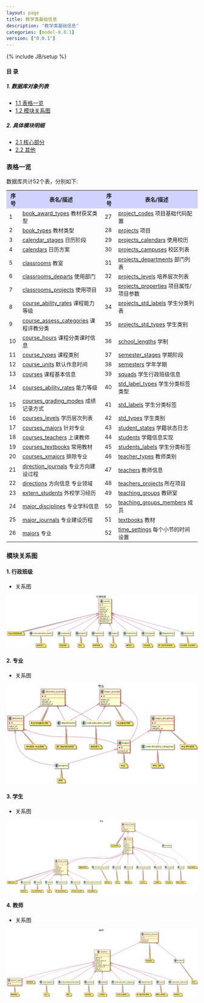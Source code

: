 ```yaml
---
layout: page
title: 教学类基础信息 
description: "教学类基础信息"
categories: [model-0.0.1]
version: ["0.0.1"]
---
```

{% include JB/setup %}

#### 目 录

##### 1. 数据库对象列表
  * [1.1 表格一览](index.html#表格一览)
  * [1.2 模块关系图](index.html#模块关系图)

##### 2. 具体模块明细
* [2.1 核心部分](core.html)
* [2.2 其他](misc.html)

### 表格一览
数据库共计52个表，分别如下:

<table class="table table-bordered table-striped table-condensed">
  <tr>
    <th style="background-color:#D0D3FF">序号</th>
    <th style="background-color:#D0D3FF">表名/描述</th>
    <th style="background-color:#D0D3FF">序号</th>
    <th style="background-color:#D0D3FF">表名/描述</th>
  </tr>
  <tr>
    <td>1</td>
    <td><a href="misc.html#表格-book_award_types-教材获奖类型">book_award_types</a> 教材获奖类型</td>
    <td>27</td>
    <td><a href="core.html#表格-project_codes-项目基础代码配置">project_codes</a> 项目基础代码配置</td>
  </tr>
  <tr>
    <td>2</td>
    <td><a href="misc.html#表格-book_types-教材类型">book_types</a> 教材类型</td>
    <td>28</td>
    <td><a href="core.html#表格-projects-项目">projects</a> 项目</td>
  </tr>
  <tr>
    <td>3</td>
    <td><a href="misc.html#表格-calendar_stages-日历阶段">calendar_stages</a> 日历阶段</td>
    <td>29</td>
    <td><a href="core.html#表格-projects_calendars-使用校历">projects_calendars</a> 使用校历</td>
  </tr>
  <tr>
    <td>4</td>
    <td><a href="misc.html#表格-calendars-日历方案">calendars</a> 日历方案</td>
    <td>30</td>
    <td><a href="core.html#表格-projects_campuses-校区列表">projects_campuses</a> 校区列表</td>
  </tr>
  <tr>
    <td>5</td>
    <td><a href="misc.html#表格-classrooms-教室">classrooms</a> 教室</td>
    <td>31</td>
    <td><a href="core.html#表格-projects_departments-部门列表">projects_departments</a> 部门列表</td>
  </tr>
  <tr>
    <td>6</td>
    <td><a href="misc.html#表格-classrooms_departs-使用部门">classrooms_departs</a> 使用部门</td>
    <td>32</td>
    <td><a href="core.html#表格-projects_levels-培养层次列表">projects_levels</a> 培养层次列表</td>
  </tr>
  <tr>
    <td>7</td>
    <td><a href="misc.html#表格-classrooms_projects-使用项目">classrooms_projects</a> 使用项目</td>
    <td>33</td>
    <td><a href="core.html#表格-projects_properties-项目属性/项目参数">projects_properties</a> 项目属性/项目参数</td>
  </tr>
  <tr>
    <td>8</td>
    <td><a href="misc.html#表格-course_ability_rates-课程能力等级">course_ability_rates</a> 课程能力等级</td>
    <td>34</td>
    <td><a href="core.html#表格-projects_std_labels-学生分类列表">projects_std_labels</a> 学生分类列表</td>
  </tr>
  <tr>
    <td>9</td>
    <td><a href="misc.html#表格-course_assess_categories-课程评教分类">course_assess_categories</a> 课程评教分类</td>
    <td>35</td>
    <td><a href="core.html#表格-projects_std_types-学生类别">projects_std_types</a> 学生类别</td>
  </tr>
  <tr>
    <td>10</td>
    <td><a href="core.html#表格-course_hours-课程分类课时信息">course_hours</a> 课程分类课时信息</td>
    <td>36</td>
    <td><a href="misc.html#表格-school_lengths-学制">school_lengths</a> 学制</td>
  </tr>
  <tr>
    <td>11</td>
    <td><a href="misc.html#表格-course_types-课程类别">course_types</a> 课程类别</td>
    <td>37</td>
    <td><a href="misc.html#表格-semester_stages-学期阶段">semester_stages</a> 学期阶段</td>
  </tr>
  <tr>
    <td>12</td>
    <td><a href="misc.html#表格-course_units-默认作息时间">course_units</a> 默认作息时间</td>
    <td>38</td>
    <td><a href="misc.html#表格-semesters-学年学期">semesters</a> 学年学期</td>
  </tr>
  <tr>
    <td>13</td>
    <td><a href="core.html#表格-courses-课程基本信息">courses</a> 课程基本信息</td>
    <td>39</td>
    <td><a href="core.html#表格-squads-学生行政班级信息">squads</a> 学生行政班级信息</td>
  </tr>
  <tr>
    <td>14</td>
    <td><a href="core.html#表格-courses_ability_rates-能力等级">courses_ability_rates</a> 能力等级</td>
    <td>40</td>
    <td><a href="misc.html#表格-std_label_types-学生分类标签类型">std_label_types</a> 学生分类标签类型</td>
  </tr>
  <tr>
    <td>15</td>
    <td><a href="core.html#表格-courses_grading_modes-成绩记录方式">courses_grading_modes</a> 成绩记录方式</td>
    <td>41</td>
    <td><a href="misc.html#表格-std_labels-学生分类标签">std_labels</a> 学生分类标签</td>
  </tr>
  <tr>
    <td>16</td>
    <td><a href="core.html#表格-courses_levels-学历层次列表">courses_levels</a> 学历层次列表</td>
    <td>42</td>
    <td><a href="misc.html#表格-std_types-学生类别">std_types</a> 学生类别</td>
  </tr>
  <tr>
    <td>17</td>
    <td><a href="core.html#表格-courses_majors-针对专业">courses_majors</a> 针对专业</td>
    <td>43</td>
    <td><a href="core.html#表格-student_states-学籍状态日志">student_states</a> 学籍状态日志</td>
  </tr>
  <tr>
    <td>18</td>
    <td><a href="core.html#表格-courses_teachers-上课教师">courses_teachers</a> 上课教师</td>
    <td>44</td>
    <td><a href="core.html#表格-students-学籍信息实现">students</a> 学籍信息实现</td>
  </tr>
  <tr>
    <td>19</td>
    <td><a href="core.html#表格-courses_textbooks-常用教材">courses_textbooks</a> 常用教材</td>
    <td>45</td>
    <td><a href="core.html#表格-students_labels-学生分类标签">students_labels</a> 学生分类标签</td>
  </tr>
  <tr>
    <td>20</td>
    <td><a href="core.html#表格-courses_xmajors-排除专业">courses_xmajors</a> 排除专业</td>
    <td>46</td>
    <td><a href="misc.html#表格-teacher_types-教师类别">teacher_types</a> 教师类别</td>
  </tr>
  <tr>
    <td>21</td>
    <td><a href="core.html#表格-direction_journals-专业方向建设过程">direction_journals</a> 专业方向建设过程</td>
    <td>47</td>
    <td><a href="misc.html#表格-teachers-教师信息">teachers</a> 教师信息</td>
  </tr>
  <tr>
    <td>22</td>
    <td><a href="core.html#表格-directions-方向信息 专业领域">directions</a> 方向信息 专业领域</td>
    <td>48</td>
    <td><a href="misc.html#表格-teachers_projects-所在项目">teachers_projects</a> 所在项目</td>
  </tr>
  <tr>
    <td>23</td>
    <td><a href="misc.html#表格-extern_students-外校学习经历">extern_students</a> 外校学习经历</td>
    <td>49</td>
    <td><a href="misc.html#表格-teaching_groups-教研室">teaching_groups</a> 教研室</td>
  </tr>
  <tr>
    <td>24</td>
    <td><a href="misc.html#表格-major_disciplines-专业学科信息">major_disciplines</a> 专业学科信息</td>
    <td>50</td>
    <td><a href="misc.html#表格-teaching_groups_members-成员">teaching_groups_members</a> 成员</td>
  </tr>
  <tr>
    <td>25</td>
    <td><a href="core.html#表格-major_journals-专业建设历程">major_journals</a> 专业建设历程</td>
    <td>51</td>
    <td><a href="misc.html#表格-textbooks-教材">textbooks</a> 教材</td>
  </tr>
  <tr>
    <td>26</td>
    <td><a href="core.html#表格-majors-专业">majors</a> 专业</td>
    <td>52</td>
    <td><a href="misc.html#表格-time_settings-每个小节的时间设置">time_settings</a> 每个小节的时间设置</td>
  </tr>
</table>

### 模块关系图


#### 1. 行政班级
  * 关系图

![行政班级](images/squad.png)


#### 2. 专业
  * 关系图

![专业](images/majors.png)


#### 3. 学生
  * 关系图

![学生](images/student.png)


#### 4. 教师
  * 关系图

![教师](images/teacher.png)


